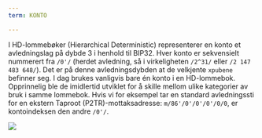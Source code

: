 ```yaml
---
term: KONTO

---
```

I HD-lommebøker (Hierarchical Deterministic) representerer en konto et avledningslag på dybde 3 i henhold til BIP32. Hver konto er sekvensielt nummerert fra `/0'/` (herdet avledning, så i virkeligheten `/2^31/` eller `/2 147 483 648/`). Det er på denne avledningsdybden at de velkjente `xpubene` befinner seg. I dag brukes vanligvis bare én konto i en HD-lommebok. Opprinnelig ble de imidlertid utviklet for å skille mellom ulike kategorier av bruk i samme lommebok. Hvis vi for eksempel tar en standard avledningssti for en ekstern Taproot (P2TR)-mottaksadresse: `m/86'/0'/0'/0'/0/0`, er kontoindeksen den andre `/0'/`.

![](../../dictionnaire/assets/17.webp)